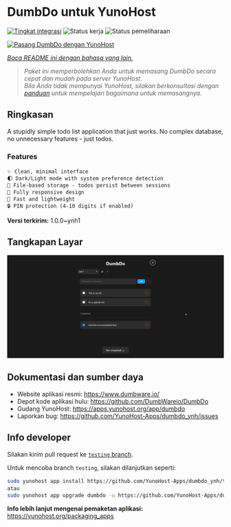 <!--
N.B.: README ini dibuat secara otomatis oleh <https://github.com/YunoHost/apps/tree/master/tools/readme_generator>
Ini TIDAK boleh diedit dengan tangan.
-->

# DumbDo untuk YunoHost

[![Tingkat integrasi](https://apps.yunohost.org/badge/integration/dumbdo)](https://ci-apps.yunohost.org/ci/apps/dumbdo/)
![Status kerja](https://apps.yunohost.org/badge/state/dumbdo)
![Status pemeliharaan](https://apps.yunohost.org/badge/maintained/dumbdo)

[![Pasang DumbDo dengan YunoHost](https://install-app.yunohost.org/install-with-yunohost.svg)](https://install-app.yunohost.org/?app=dumbdo)

*[Baca README ini dengan bahasa yang lain.](./ALL_README.md)*

> *Paket ini memperbolehkan Anda untuk memasang DumbDo secara cepat dan mudah pada server YunoHost.*  
> *Bila Anda tidak mempunyai YunoHost, silakan berkonsultasi dengan [panduan](https://yunohost.org/install) untuk mempelajari bagaimana untuk memasangnya.*

## Ringkasan

A stupidly simple todo list application that just works. No complex database, no unnecessary features - just todos.

### Features

    ✨ Clean, minimal interface
    🌓 Dark/Light mode with system preference detection
    💾 File-based storage - todos persist between sessions
    📱 Fully responsive design
    🚀 Fast and lightweight
    🔒 PIN protection (4-10 digits if enabled)




**Versi terkirim:** 1.0.0~ynh1

## Tangkapan Layar

![Tangkapan Layar pada DumbDo](./doc/screenshots/screenshot.png)

## Dokumentasi dan sumber daya

- Website aplikasi resmi: <https://www.dumbware.io/>
- Depot kode aplikasi hulu: <https://github.com/DumbWareio/DumbDo>
- Gudang YunoHost: <https://apps.yunohost.org/app/dumbdo>
- Laporkan bug: <https://github.com/YunoHost-Apps/dumbdo_ynh/issues>

## Info developer

Silakan kirim pull request ke [`testing` branch](https://github.com/YunoHost-Apps/dumbdo_ynh/tree/testing).

Untuk mencoba branch `testing`, silakan dilanjutkan seperti:

```bash
sudo yunohost app install https://github.com/YunoHost-Apps/dumbdo_ynh/tree/testing --debug
atau
sudo yunohost app upgrade dumbdo -u https://github.com/YunoHost-Apps/dumbdo_ynh/tree/testing --debug
```

**Info lebih lanjut mengenai pemaketan aplikasi:** <https://yunohost.org/packaging_apps>
